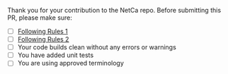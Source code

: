 Thank you for your contribution to the NetCa repo. 
Before submitting this PR, please make sure:
- [ ] [Following Rules 1](https://tfs.unitedtractors.com/DefaultCollection/Mobile%20Web%20Development/_git/BaseRepo?path=%2Fdocs%2FCODE_OF_CONDUCT.md&version=GBdotnetcore)
- [ ] [Following Rules 2](https://tfs.unitedtractors.com/DefaultCollection/Mobile%20Web%20Development/_wiki/wikis/Mobile-Web-Development.wiki?wikiVersion=GBwikiMaster&pagePath=%2FDevelopment)
- [ ] Your code builds clean without any errors or warnings
- [ ] You have added unit tests
- [ ] You are using approved terminology